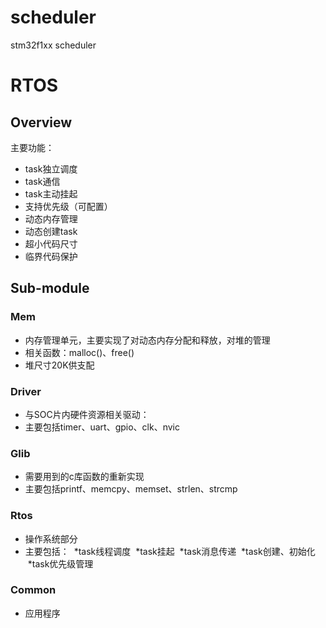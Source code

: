 # scheduler

stm32f1xx scheduler


# RTOS

## Overview

主要功能：
* task独立调度
* task通信
* task主动挂起
* 支持优先级（可配置）
* 动态内存管理
* 动态创建task
* 超小代码尺寸
* 临界代码保护

## Sub-module

### Mem
* 内存管理单元，主要实现了对动态内存分配和释放，对堆的管理
* 相关函数：malloc()、free()  
* 堆尺寸20K供支配

### Driver
* 与SOC片内硬件资源相关驱动：
* 主要包括timer、uart、gpio、clk、nvic

### Glib
* 需要用到的c库函数的重新实现
* 主要包括printf、memcpy、memset、strlen、strcmp

### Rtos
* 操作系统部分
* 主要包括：
  *task线程调度
  *task挂起
  *task消息传递
  *task创建、初始化
  *task优先级管理

### Common
* 应用程序

